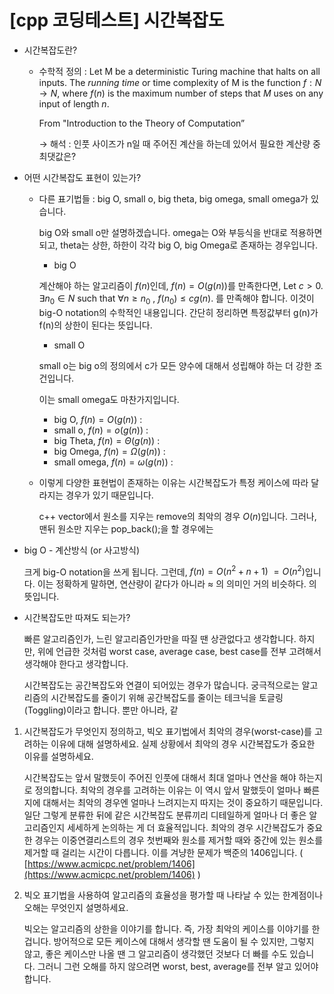 # [cpp 코딩테스트] 시간복잡도

- 시간복잡도란?
    - 수학적 정의 : Let M be a deterministic Turing machine that halts on all inputs. The *running time* or time complexity of M is the function $f : N \rightarrow N,$  where $f(n)$  is the maximum number of steps that $M$ uses on any input of length $n$.
        
        From "Introduction to the Theory of Computation” 
        
        → 해석 : 인풋 사이즈가 n일 때 주어진 계산을 하는데 있어서 필요한 계산량 중 최댓값은?
        
- 어떤 시간복잡도 표현이 있는가?
    - 다른 표기법들 : big O, small o, big theta, big omega, small omega가 있습니다.
        
        big O와 small o만 설명하겠습니다. omega는 O와 부등식을 반대로 적용하면 되고, theta는 상한, 하한이 각각 big O, big Omega로 존재하는 경우입니다. 
        
        - big O
        
        계산해야 하는 알고리즘이 $f(n)$인데, $f(n) = O(g(n))$를 만족한다면, Let $c>0$. $\exists n_0\in  N$  such that $\forall n\geq n_0$ , $f(n_0 ) \leq c g(n)$. 를 만족해야 합니다. 이것이 big-O notation의 수학적인 내용입니다. 간단히 정리하면 특정값부터 g(n)가 f(n)의 상한이 된다는 뜻입니다. 
        
        - small O
        
        small o는 big o의 정의에서 c가 모든 양수에 대해서 성립해야 하는 더 강한 조건입니다. 
        
        이는 small omega도 마찬가지입니다. 
        
        - big O, $f(n) = O(g(n))$ :
        - small o, $f(n) = o(g(n))$ :
        - big Theta, $f(n) = \Theta(g(n))$   :
        - big Omega, $f(n) = \Omega(g(n))$ :
        - small omega, $f(n) = \omega(g(n))$ :
    - 이렇게 다양한 표현법이 존재하는 이유는 시간복잡도가 특정 케이스에 따라 달라지는 경우가 있기 때문입니다.
        
         c++ vector에서 원소를 지우는 remove의 최악의 경우 $O(n)$입니다. 그러나, 맨뒤 원소만 지우는 pop_back();을 할 경우에는 
        
    
- big O - 계산방식 (or 사고방식)
    
    크게 big-O notation을 쓰게 됩니다. 그런데, $f(n) = O(n^2+n+1)$ $=O(n^2)$입니다. 이는 정확하게 말하면, 연산량이 같다가 아니라 $\approx$ 의 의미인 거의 비슷하다. 의 뜻입니다.
    
- 시간복잡도만 따져도 되는가?
    
    빠른 알고리즘인가, 느린 알고리즘인가만을 따질 땐 상관없다고 생각합니다. 하지만, 위에 언급한 것처럼 worst case, average case, best case를 전부 고려해서 생각해야 한다고 생각합니다. 
    
    시간복잡도는 공간복잡도와 연결이 되어있는 경우가 많습니다. 궁극적으로는 알고리즘의 시간복잡도를 줄이기 위해 공간복잡도를 줄이는 테크닉을 토글링(Toggling)이라고 합니다. 뿐만 아니라, 같
    

1. 시간복잡도가 무엇인지 정의하고, 빅오 표기법에서 최악의 경우(worst-case)를 고려하는 이유에 대해 설명하세요. 실제 상황에서 최악의 경우 시간복잡도가 중요한 이유를 설명하세요.
    
    
    시간복잡도는 앞서 말했듯이 주어진 인풋에 대해서 최대 얼마나 연산을 해야 하는지로 정의합니다. 최악의 경우를 고려하는 이유는 이 역시 앞서 말했듯이 얼마나 빠른지에 대해서는 최악의 경우엔 얼마나 느려지는지 따지는 것이 중요하기 때문입니다. 일단 그렇게 분류한 뒤에 같은 시간복잡도 분류끼리 디테일하게 얼마나 더 좋은 알고리즘인지 세세하게 논의하는 게 더 효율적입니다. 최악의 경우 시간복잡도가 중요한 경우는 이중연결리스트의 경우 첫번째와 원소를 제거할 때와 중간에 있는 원소를 제거할 때 걸리는 시간이 다릅니다. 이를 겨냥한 문제가 백준의 1406입니다. ( [https://www.acmicpc.net/problem/1406](https://www.acmicpc.net/problem/1406) ) 
    
2. 빅오 표기법을 사용하여 알고리즘의 효율성을 평가할 때 나타날 수 있는 한계점이나 오해는 무엇인지 설명하세요. 
    
    빅오는 알고리즘의 상한을 이야기를 합니다. 즉, 가장 최악의 케이스를 이야기를 한 겁니다. 방어적으로 모든 케이스에 대해서 생각할 땐 도움이 될 수 있지만, 그렇지 않고, 좋은 케이스만 나올 땐 그 알고리즘이 생각했던 것보다 더 빠를 수도 있습니다. 그러니 그런 오해를 하지 않으려면 worst, best, average를 전부 알고 있어야 합니다.
